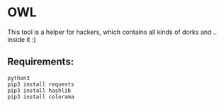 # OWL
This tool is a helper for hackers, which contains all kinds of dorks and .. inside it :)

## Requirements:
```
python3
pip3 install requests
pip3 install hashlib
pip3 install colorama
```

